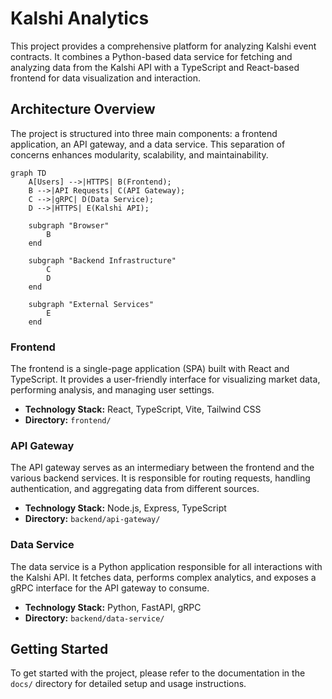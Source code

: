 # Kalshi Analytics

This project provides a comprehensive platform for analyzing Kalshi event contracts. It combines a Python-based data service for fetching and analyzing data from the Kalshi API with a TypeScript and React-based frontend for data visualization and interaction.

## Architecture Overview

The project is structured into three main components: a frontend application, an API gateway, and a data service. This separation of concerns enhances modularity, scalability, and maintainability.

```mermaid
graph TD
    A[Users] -->|HTTPS| B(Frontend);
    B -->|API Requests| C(API Gateway);
    C -->|gRPC| D(Data Service);
    D -->|HTTPS| E(Kalshi API);

    subgraph "Browser"
        B
    end

    subgraph "Backend Infrastructure"
        C
        D
    end

    subgraph "External Services"
        E
    end
```

### Frontend

The frontend is a single-page application (SPA) built with React and TypeScript. It provides a user-friendly interface for visualizing market data, performing analysis, and managing user settings.

-   **Technology Stack:** React, TypeScript, Vite, Tailwind CSS
-   **Directory:** `frontend/`

### API Gateway

The API gateway serves as an intermediary between the frontend and the various backend services. It is responsible for routing requests, handling authentication, and aggregating data from different sources.

-   **Technology Stack:** Node.js, Express, TypeScript
-   **Directory:** `backend/api-gateway/`

### Data Service

The data service is a Python application responsible for all interactions with the Kalshi API. It fetches data, performs complex analytics, and exposes a gRPC interface for the API gateway to consume.

-   **Technology Stack:** Python, FastAPI, gRPC
-   **Directory:** `backend/data-service/`

## Getting Started

To get started with the project, please refer to the documentation in the `docs/` directory for detailed setup and usage instructions.